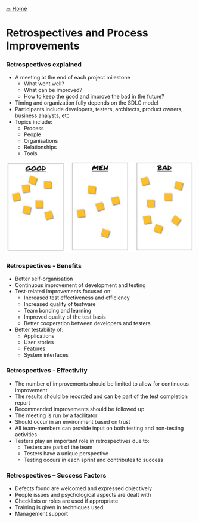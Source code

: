 [🔙 Home](../home.md)

# Retrospectives and Process Improvements

### Retrospectives explained
* A meeting at the end of each project milestone
  * What went well?
  * What can be improved?
  * How to keep the good and improve the bad in the future?
* Timing and organization fully depends on the SDLC model
* Participants include developers, testers, architects, product owners, business analysts, etc
* Topics include:
  * Process
  * People
  * Organisations
  * Relationships
  * Tools

![image18.png](assets/image18.png)

### Retrospectives - Benefits
* Better self-organisation
* Continuous improvement of development and testing
* Test-related improvements focused on:
  * Increased test effectiveness and efficiency
  * Increased quality of testware
  * Team bonding and learning
  * Improved quality of the test basis
  * Better cooperation between developers and testers
* Better testability of:
  * Applications
  * User stories
  * Features
  * System interfaces

### Retrospectives - Effectivity
* The number of improvements should be limited to allow for continuous improvement
* The results should be recorded and can be part of the test completion report
* Recommended improvements should be followed up
* The meeting is run by a facilitator
* Should occur in an environment based on trust
* All team-members can provide input on both testing and non-testing activities
* Testers play an important role in retrospectives due to:
  * Testers are part of the team
  * Testers have a unique perspective
  * Testing occurs in each sprint and contributes to success

### Retrospectives – Success Factors
* Defects found are welcomed and expressed objectively
* People issues and psychological aspects are dealt with
* Checklists or roles are used if appropriate
* Training is given in techniques used
* Management support